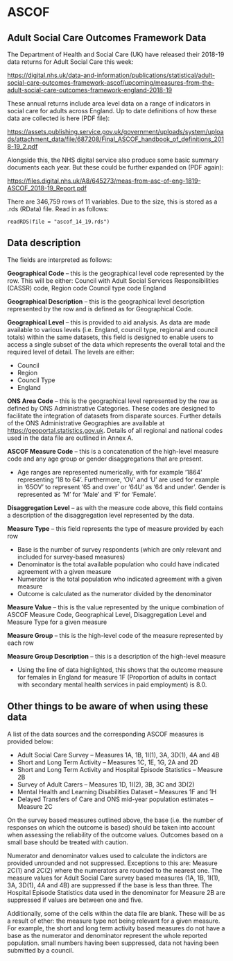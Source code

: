 # ASCOF
## Adult Social Care Outcomes Framework Data

The Department of Health and Social Care (UK) have released their 2018-19 data returns for Adult Social Care this week:

https://digital.nhs.uk/data-and-information/publications/statistical/adult-social-care-outcomes-framework-ascof/upcoming/measures-from-the-adult-social-care-outcomes-framework-england-2018-19

These annual returns include area level data on a range of indicators in social care for adults across England. Up to date definitions of how these data are collected is here (PDF file):

https://assets.publishing.service.gov.uk/government/uploads/system/uploads/attachment_data/file/687208/Final_ASCOF_handbook_of_definitions_2018-19_2.pdf 

Alongside this, the NHS digital service also produce some basic summary documents each year. But these could be further expanded on (PDF again):

https://files.digital.nhs.uk/A8/645273/meas-from-asc-of-eng-1819-ASCOF_2018-19_Report.pdf

There are 346,759 rows of 11 variables. Due to the size, this is stored as a .rds (RData) file. Read in as follows: 

`readRDS(file = "ascof_14_19.rds")`

## Data description
The fields are interpreted as follows:

**Geographical Code** – this is the geographical level code represented by the row.  This will be either:
  Council with Adult Social Services Responsibilities (CASSR) code,
  Region code
  Council type code
  England
  
**Geographical Description** – this is the geographical level description represented by the row and is defined as for Geographical Code.

**Geographical Level** – this is provided to aid analysis. As data are made available to various levels (i.e. England, council type, regional and council totals) within the same datasets, this field is designed to enable users to access a single subset of the data which represents the overall total and the required level of detail. The levels are either:
  - Council
  - Region
  - Council Type
  - England
  
**ONS Area Code** – this is the geographical level represented by the row as defined by ONS Administrative Categories.  These codes are designed to facilitate the integration of datasets from disparate sources.  Further details of the ONS Administrative Geographies are available at https://geoportal.statistics.gov.uk.  Details of all regional and national codes used in the data file are outlined in Annex A.

**ASCOF Measure Code** – this is a concatenation of the high-level measure code and any age group or gender disaggregations that are present.
  - Age ranges are represented numerically, with for example ‘1864’ representing ’18 to 64’.
  Furthermore, ‘OV’ and ‘U’ are used for example in ‘65OV’ to represent ‘65 and over’ or ‘64U’ as ’64 and under’.
  Gender is represented as ‘M’ for ‘Male’ and ‘F’ for ‘Female’.

**Disaggregation Level** – as with the measure code above, this field contains a description of the disaggregation level represented by the data.

**Measure Type** – this field represents the type of measure provided by each row
  - Base is the number of survey respondents (which are only relevant and included for survey-based measures)
  - Denominator is the total available population who could have indicated agreement with a given measure
  - Numerator is the total population who indicated agreement with a given measure
  - Outcome is calculated as the numerator divided by the denominator

**Measure Value** – this is the value represented by the unique combination of ASCOF Measure Code, Geographical Level, Disaggregation Level and Measure Type for a given measure

**Measure Group** – this is the high-level code of the measure represented by each row

**Measure Group Description** – this is a description of the high-level measure
- Using the line of data highlighted, this shows that the outcome measure for females in England for measure 1F (Proportion of adults in contact with secondary mental health services in paid employment) is 8.0.


## Other things to be aware of when using these data
A list of the data sources and the corresponding ASCOF measures is provided below:
  - Adult Social Care Survey – Measures 1A, 1B, 1I(1), 3A, 3D(1), 4A and 4B
  - Short and Long Term Activity – Measures 1C, 1E, 1G, 2A and 2D
  - Short and Long Term Activity and Hospital Episode Statistics – Measure 2B
  - Survey of Adult Carers – Measures 1D, 1I(2), 3B, 3C and 3D(2)
  - Mental Health and Learning Disabilities Dataset – Measures 1F and 1H
  - Delayed Transfers of Care and ONS mid-year population estimates – Measure 2C

On the survey based measures outlined above, the base (i.e. the number of responses on which the outcome is based) should be taken into account when assessing the reliability of the outcome values. Outcomes based on a small base should be treated with caution.

Numerator and denominator values used to calculate the indictors are provided unrounded and not suppressed. Exceptions to this are:
  Measure 2C(1) and 2C(2) where the numerators are rounded to the nearest one.
  The measure values for Adult Social Care survey based measures (1A, 1B, 1I(1), 3A, 3D(1), 4A and 4B) are suppressed if the base is less than three.
  The Hospital Episode Statistics data used in the denominator for Measure 2B are suppressed if values are between one and five.

Additionally, some of the cells within the data file are blank. These will be as a result of ether:
  the measure type not being relevant for a given measure. For example, the short and long term activity based measures do not have a base as the numerator and denominator represent the whole reported population.
  small numbers having been suppressed,
  data not having been submitted by a council.

